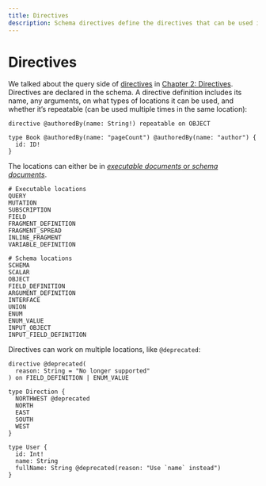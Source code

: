 ```yaml
---
title: Directives
description: Schema directives define the directives that can be used in query documents
---
```


# Directives

We talked about the query side of [directives](http://spec.graphql.org/draft/#sec-Type-System.Directives) in [Chapter 2: Directives](../query-language/directives.md). Directives are declared in the schema. A directive definition includes its name, any arguments, on what types of locations it can be used, and whether it’s repeatable (can be used multiple times in the same location):

```gql
directive @authoredBy(name: String!) repeatable on OBJECT

type Book @authoredBy(name: "pageCount") @authoredBy(name: "author") {
  id: ID!
}
```

The locations can either be in [*executable documents* or *schema documents*](../query-language/document.md).

```gql
# Executable locations
QUERY
MUTATION
SUBSCRIPTION
FIELD
FRAGMENT_DEFINITION
FRAGMENT_SPREAD
INLINE_FRAGMENT
VARIABLE_DEFINITION

# Schema locations
SCHEMA
SCALAR
OBJECT
FIELD_DEFINITION
ARGUMENT_DEFINITION
INTERFACE
UNION
ENUM
ENUM_VALUE
INPUT_OBJECT
INPUT_FIELD_DEFINITION
```

Directives can work on multiple locations, like `@deprecated`:

```gql
directive @deprecated(
  reason: String = "No longer supported"
) on FIELD_DEFINITION | ENUM_VALUE

type Direction {
  NORTHWEST @deprecated
  NORTH
  EAST
  SOUTH
  WEST
}

type User {
  id: Int!
  name: String
  fullName: String @deprecated(reason: "Use `name` instead")
}
```
